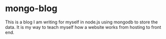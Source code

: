 mongo-blog
==========

This is a blog I am writing for myself in node.js using mongodb to store the 
data. It is my way to teach myself how a website works from hosting to front 
end. 
